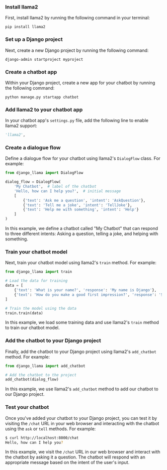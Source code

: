### Install llama2

First, install llama2 by running the following command in your terminal:
```
pip install llama2
```

### Set up a Django project

Next, create a new Django project by running the following command:
```
django-admin startproject myproject
```

### Create a chatbot app

Within your Django project, create a new app for your chatbot by running the following command:
```
python manage.py startapp chatbot
```

### Add llama2 to your chatbot app

In your chatbot app's `settings.py` file, add the following line to enable llama2 support:
```python
'llama2',
```

### Create a dialogue flow

Define a dialogue flow for your chatbot using llama2's `DialogFlow` class. For example:
```python
from django_llama import DialogFlow

dialog_flow = DialogFlow(
    'My Chatbot',  # label of the chatbot
    'Hello, how can I help you?',  # initial message
    [
        {'text': 'Ask me a question', 'intent': 'AskQuestion'},
        {'text': 'Tell me a joke', 'intent': 'TellJoke'},
        {'text': 'Help me with something', 'intent': 'Help'}
    ]
)
```
In this example, we define a chatbot called "My Chatbot" that can respond to three different intents: Asking a
question, telling a joke, and helping with something.

### Train your chatbot model

Next, train your chatbot model using llama2's `train` method. For example:
```python
from django_llama import train

# Load the data for training
data = [
    {'text': 'What is your name?', 'response': 'My name is Django'},
    {'text': 'How do you make a good first impression?', 'response': 'Start with a lasting impression!'}
]

# Train the model using the data
train.train(data)
```
In this example, we load some training data and use llama2's `train` method to train our chatbot model.

### Add the chatbot to your Django project

Finally, add the chatbot to your Django project using llama2's `add_chatbot` method. For example:
```python
from django_llama import add_chatbot

# Add the chatbot to the project
add_chatbot(dialog_flow)
```
In this example, we use llama2's `add_chatbot` method to add our chatbot to our Django project.

### Test your chatbot

Once you've added your chatbot to your Django project, you can test it by visiting the `/chat` URL in your web
browser and interacting with the chatbot using the `ask` or `tell` methods. For example:
```bash
$ curl http://localhost:8000/chat
Hello, how can I help you?
```
In this example, we visit the `/chat` URL in our web browser and interact with the chatbot by asking it a
question. The chatbot will respond with an appropriate message based on the intent of the user's input.